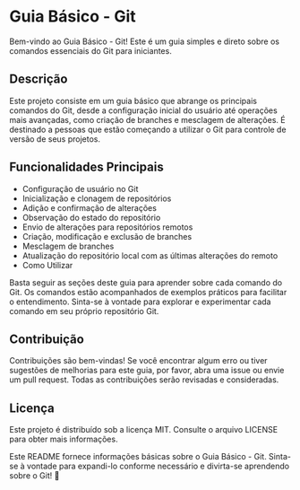 # Guia Básico - Git
Bem-vindo ao Guia Básico - Git! Este é um guia simples e direto sobre os comandos essenciais do Git para iniciantes.

## Descrição
Este projeto consiste em um guia básico que abrange os principais comandos do Git, desde a configuração inicial do usuário até operações mais avançadas, como criação de branches e mesclagem de alterações. É destinado a pessoas que estão começando a utilizar o Git para controle de versão de seus projetos.

## Funcionalidades Principais

- Configuração de usuário no Git
- Inicialização e clonagem de repositórios
- Adição e confirmação de alterações
- Observação do estado do repositório
- Envio de alterações para repositórios remotos
- Criação, modificação e exclusão de branches
- Mesclagem de branches
- Atualização do repositório local com as últimas alterações do remoto
- Como Utilizar
  
Basta seguir as seções deste guia para aprender sobre cada comando do Git. Os comandos estão acompanhados de exemplos práticos para facilitar o entendimento. Sinta-se à vontade para explorar e experimentar cada comando em seu próprio repositório Git.

## Contribuição
Contribuições são bem-vindas! Se você encontrar algum erro ou tiver sugestões de melhorias para este guia, por favor, abra uma issue ou envie um pull request. Todas as contribuições serão revisadas e consideradas.

## Licença
Este projeto é distribuído sob a licença MIT. Consulte o arquivo LICENSE para obter mais informações.

Este README fornece informações básicas sobre o Guia Básico - Git. Sinta-se à vontade para expandi-lo conforme necessário e divirta-se aprendendo sobre o Git! 🚀
